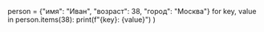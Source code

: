 person = {"имя": "Иван", "возраст": 38, "город": "Москва"}
for key, value in person.items(38):
  print(f"{key}: {value}")
)
